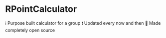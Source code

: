 # RPointCalculator

 ℹ️ Purpose built calculator for a group
 ❗️ Updated every now and then
 🌱 Made completely open source
